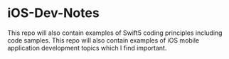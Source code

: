 # iOS-Dev-Notes
This repo will also contain examples of Swift5 coding principles including code samples.
This repo will also contain examples of iOS mobile application development topics which I find important.


